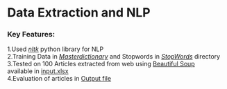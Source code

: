 <h1>Data Extraction and NLP</h1>
<h3>Key Features:</h4>

  1.Used  <a href="https://www.nltk.org/" target="_blank">*nltk*</a> python library for NLP<br>
  2.Training Data in <a href="https://github.com/Upeshjeengar/Data-Extraction-and-NLP/tree/main/MasterDictionary">*Masterdictionary*</a> and Stopwords in <a href="https://github.com/Upeshjeengar/Data-Extraction-and-NLP/tree/main/StopWords">*StopWords*</a> directory <br>
  3.Tested on 100 Articles extracted from web using <a href="https://pypi.org/project/beautifulsoup4/" target="_blank"> Beautiful Soup</a> <br> available in <a href="https://github.com/Upeshjeengar/Data-Extraction-and-NLP/blob/main/Input.xlsx">input.xlsx</a> <br>
  4.Evaluation of articles in <a href="https://github.com/Upeshjeengar/Data-Extraction-and-NLP/blob/main/Output.xlsx">Output file </a> <br>

